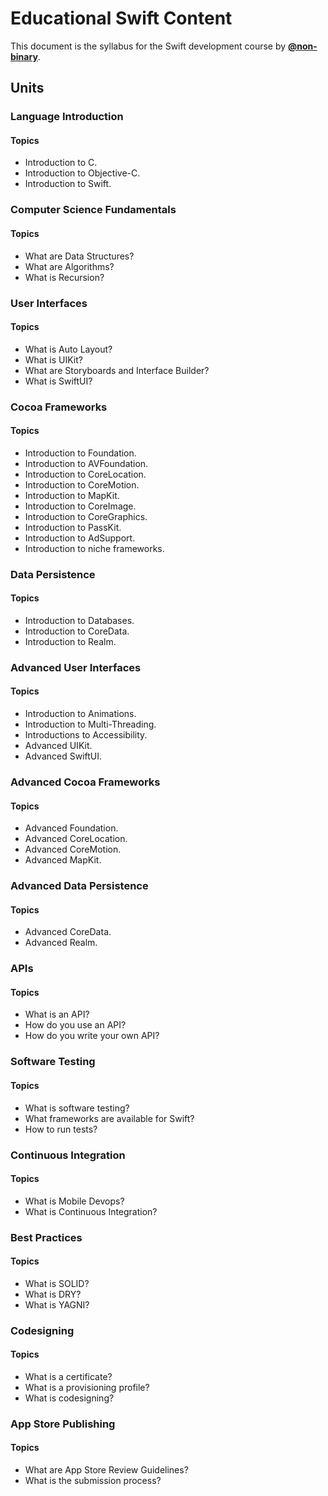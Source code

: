 # Educational Swift Content

This document is the syllabus for the Swift development course by [**@non-binary**](https://github.com/non-binary).

## Units

### Language Introduction

#### Topics

* Introduction to C.
* Introduction to Objective-C.
* Introduction to Swift.

### Computer Science Fundamentals

#### Topics

* What are Data Structures?
* What are Algorithms?
* What is Recursion?

### User Interfaces

#### Topics

* What is Auto Layout?
* What is UIKit?
* What are Storyboards and Interface Builder?
* What is SwiftUI?

### Cocoa Frameworks

#### Topics

* Introduction to Foundation.
* Introduction to AVFoundation.
* Introduction to CoreLocation.
* Introduction to CoreMotion.
* Introduction to MapKit.
* Introduction to CoreImage.
* Introduction to CoreGraphics.
* Introduction to PassKit.
* Introduction to AdSupport.
* Introduction to niche frameworks.

### Data Persistence

#### Topics

* Introduction to Databases.
* Introduction to CoreData.
* Introduction to Realm.

### Advanced User Interfaces

#### Topics

* Introduction to Animations.
* Introduction to Multi-Threading.
* Introductions to Accessibility.
* Advanced UIKit.
* Advanced SwiftUI.

### Advanced Cocoa Frameworks

#### Topics

* Advanced Foundation.
* Advanced CoreLocation.
* Advanced CoreMotion.
* Advanced MapKit.

### Advanced Data Persistence

#### Topics

* Advanced CoreData.
* Advanced Realm.

### APIs

#### Topics

* What is an API?
* How do you use an API?
* How do you write your own API?

### Software Testing

#### Topics

* What is software testing?
* What frameworks are available for Swift?
* How to run tests?

### Continuous Integration

#### Topics

* What is Mobile Devops?
* What is Continuous Integration?

### Best Practices

#### Topics

* What is SOLID?
* What is DRY?
* What is YAGNI?

### Codesigning

#### Topics

* What is a certificate?
* What is a provisioning profile?
* What is codesigning?

### App Store Publishing

#### Topics

* What are App Store Review Guidelines?
* What is the submission process?
